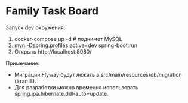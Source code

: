 # Family Task Board

Запуск dev окружения:
1. docker-compose up -d    # поднимет MySQL
2. mvn -Dspring.profiles.active=dev spring-boot:run
3. Открыть http://localhost:8080/

Примечание:
- Миграции Flyway будут лежать в src/main/resources/db/migration (этап B).
- Для разработки можно временно использовать spring.jpa.hibernate.ddl-auto=update.

